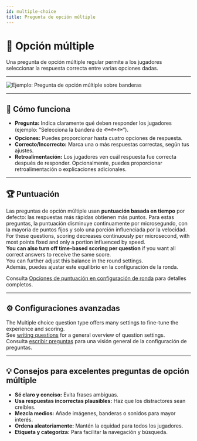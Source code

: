 ```yaml
---
id: multiple-choice
title: Pregunta de opción múltiple
---
```


# 🔢 Opción múltiple

Una pregunta de opción múltiple regular permite a los jugadores seleccionar la respuesta correcta entre varias opciones dadas.

---

![Ejemplo: Pregunta de opción múltiple sobre banderas](/images/question-modes/multiple-choice/multiple-choice-wales.png)

---

## 📝 Cómo funciona

- **Pregunta:** Indica claramente qué deben responder los jugadores (ejemplo: “Selecciona la bandera de 🐟🐟🐟”).
- **Opciones:** Puedes proporcionar hasta cuatro opciones de respuesta.
- **Correcto/Incorrecto:** Marca una o más respuestas correctas, según tus ajustes.
- **Retroalimentación:** Los jugadores ven cuál respuesta fue correcta después de responder. Opcionalmente, puedes proporcionar retroalimentación o explicaciones adicionales.

---

## 🏆 Puntuación

Las preguntas de opción múltiple usan **puntuación basada en tiempo** por defecto: las respuestas más rápidas obtienen más puntos. Para estas preguntas, la puntuación disminuye continuamente por microsegundo, con la mayoría de puntos fijos y solo una porción influenciada por la velocidad.\
For these questions, scoring decreases continuously per microsecond, with most points fixed and only a portion influenced by speed.\
**You can also turn off time-based scoring per question** if you want all correct answers to receive the same score.\
You can further adjust this balance in the round settings.\
Además, puedes ajustar este equilibrio en la configuración de la ronda.

Consulta [Opciones de puntuación en configuración de ronda](../editor/008-round-options.md#-scoring-options) para detalles completos.

---

## ⚙️ Configuraciones avanzadas

The Multiple choice question type offers many settings to fine-tune the experience and scoring.\
See [writing questions](../editor/005-writing-questions.md) for a general overview of question settings.\
Consulta [escribir preguntas](../editor/005-writing-questions.md) para una visión general de la configuración de preguntas.

---

## 💡 Consejos para excelentes preguntas de opción múltiple

- **Sé claro y conciso:** Evita frases ambiguas.
- **Usa respuestas incorrectas plausibles:** Haz que los distractores sean creíbles.
- **Mezcla medios:** Añade imágenes, banderas o sonidos para mayor interés.
- **Ordena aleatoriamente:** Mantén la equidad para todos los jugadores.
- **Etiqueta y categoriza:** Para facilitar la navegación y búsqueda.

